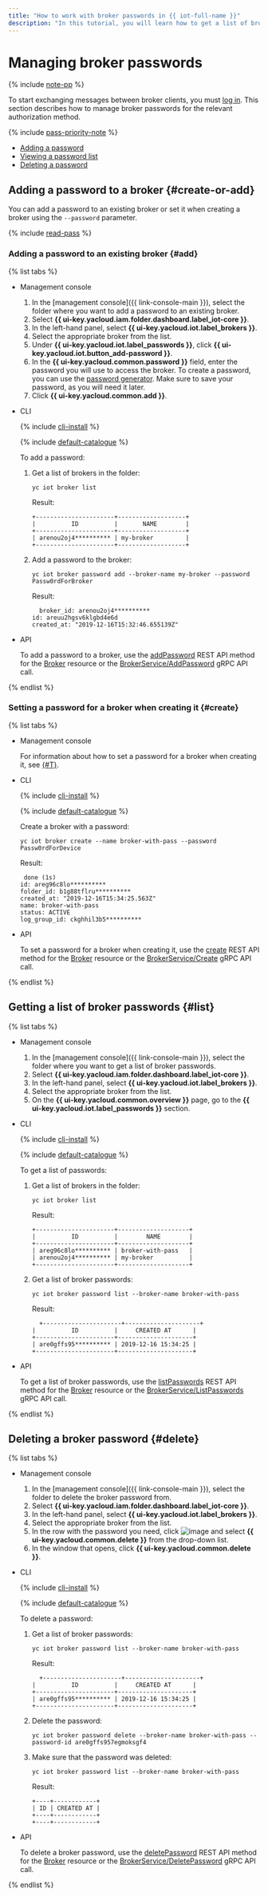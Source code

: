 ```yaml
---
title: "How to work with broker passwords in {{ iot-full-name }}"
description: "In this tutorial, you will learn how to get a list of broker passwords and add or delete a broker password in {{ iot-full-name }}."
---
```


# Managing broker passwords

{% include [note-pp](../../../_includes/iot-core/note-pp.md) %}

To start exchanging messages between broker clients, you must [log in](../../concepts/authorization.md). This section describes how to manage broker passwords for the relevant authorization method.

{% include [pass-priority-note](../../../_includes/iot-core/pass-priority-note.md) %}

* [Adding a password](#create-or-add)
* [Viewing a password list](#list)
* [Deleting a password](#delete)

## Adding a password to a broker {#create-or-add}

You can add a password to an existing broker or set it when creating a broker using the `--password` parameter.

{% include [read-pass](../../../_includes/iot-core/read-pass.md) %}

### Adding a password to an existing broker {#add}

{% list tabs %}

- Management console

   1. In the [management console]({{ link-console-main }}), select the folder where you want to add a password to an existing broker.
   1. Select **{{ ui-key.yacloud.iam.folder.dashboard.label_iot-core }}**.
   1. In the left-hand panel, select **{{ ui-key.yacloud.iot.label_brokers }}**.
   1. Select the appropriate broker from the list.
   1. Under **{{ ui-key.yacloud.iot.label_passwords }}**, click **{{ ui-key.yacloud.iot.button_add-password }}**.
   1. In the **{{ ui-key.yacloud.common.password }}** field, enter the password you will use to access the broker. To create a password, you can use the [password generator](https://passwordsgenerator.net/). Make sure to save your password, as you will need it later.
   1. Click **{{ ui-key.yacloud.common.add }}**.

- CLI

   {% include [cli-install](../../../_includes/cli-install.md) %}

   {% include [default-catalogue](../../../_includes/default-catalogue.md) %}

   To add a password:
   1. Get a list of brokers in the folder:

      ```
      yc iot broker list
      ```

      Result:
      ```
      +----------------------+-------------------+
      |          ID          |       NAME        |
      +----------------------+-------------------+
      | arenou2oj4********** | my-broker         |
      +----------------------+-------------------+
      ```
   1. Add a password to the broker:

      ```
      yc iot broker password add --broker-name my-broker --password Passw0rdForBroker
      ```

      Result:
      ```
      	broker_id: arenou2oj4**********
      id: areuu2hgsv6klgbd4e6d
      created_at: "2019-12-16T15:32:46.655139Z"
      ```

- API

   To add a password to a broker, use the [addPassword](../../broker/api-ref/Broker/addPassword.md) REST API method for the [Broker](../../broker/api-ref/Broker/index.md) resource or the [BrokerService/AddPassword](../../broker/api-ref/grpc/broker_service.md#AddPassword) gRPC API call.

{% endlist %}

### Setting a password for a broker when creating it {#create}

{% list tabs %}

- Management console

   For information about how to set a password for a broker when creating it, see [{#T}](../broker/broker-create.md).

- CLI

   {% include [cli-install](../../../_includes/cli-install.md) %}

   {% include [default-catalogue](../../../_includes/default-catalogue.md) %}

   Create a broker with a password:

   ```
   yc iot broker create --name broker-with-pass --password Passw0rdForDevice
   ```

   Result:
   ```
   	done (1s)
   id: areg96c8lo**********
   folder_id: b1g88tflru**********
   created_at: "2019-12-16T15:34:25.563Z"
   name: broker-with-pass
   status: ACTIVE
   log_group_id: ckghhil3b5**********
   ```

- API

   To set a password for a broker when creating it, use the [create](../../broker/api-ref/Broker/create.md) REST API method for the [Broker](../../broker/api-ref/Broker/index.md) resource or the [BrokerService/Create](../../broker/api-ref/grpc/broker_service.md#Create) gRPC API call.

{% endlist %}

## Getting a list of broker passwords {#list}

{% list tabs %}

- Management console

   1. In the [management console]({{ link-console-main }}), select the folder where you want to get a list of broker passwords.
   1. Select **{{ ui-key.yacloud.iam.folder.dashboard.label_iot-core }}**.
   1. In the left-hand panel, select **{{ ui-key.yacloud.iot.label_brokers }}**.
   1. Select the appropriate broker from the list.
   1. On the **{{ ui-key.yacloud.common.overview }}** page, go to the **{{ ui-key.yacloud.iot.label_passwords }}** section.

- CLI

   {% include [cli-install](../../../_includes/cli-install.md) %}

   {% include [default-catalogue](../../../_includes/default-catalogue.md) %}

   To get a list of passwords:
   1. Get a list of brokers in the folder:

      ```
      yc iot broker list
      ```

      Result:
      ```
      +----------------------+--------------------+
      |          ID          |        NAME        |
      +----------------------+--------------------+
      | areg96c8lo********** | broker-with-pass   |
      | arenou2oj4********** | my-broker          |
      +----------------------+--------------------+
      ```
   1. Get a list of broker passwords:

      ```
      yc iot broker password list --broker-name broker-with-pass
      ```

      Result:
      ```
      	+----------------------+---------------------+
      |          ID          |     CREATED AT      |
      +----------------------+---------------------+
      | are0gffs95********** | 2019-12-16 15:34:25 |
      +----------------------+---------------------+
      ```

- API

   To get a list of broker passwords, use the [listPasswords](../../broker/api-ref/Broker/listPasswords.md) REST API method for the [Broker](../../broker/api-ref/Broker/index.md) resource or the [BrokerService/ListPasswords](../../broker/api-ref/grpc/broker_service.md#ListPasswords) gRPC API call.

{% endlist %}

## Deleting a broker password {#delete}

{% list tabs %}

- Management console

   1. In the [management console]({{ link-console-main }}), select the folder to delete the broker password from.
   1. Select **{{ ui-key.yacloud.iam.folder.dashboard.label_iot-core }}**.
   1. In the left-hand panel, select **{{ ui-key.yacloud.iot.label_brokers }}**.
   1. Select the appropriate broker from the list.
   1. In the row with the password you need, click ![image](../../../_assets/horizontal-ellipsis.svg) and select **{{ ui-key.yacloud.common.delete }}** from the drop-down list.
   1. In the window that opens, click **{{ ui-key.yacloud.common.delete }}**.

- CLI

   {% include [cli-install](../../../_includes/cli-install.md) %}

   {% include [default-catalogue](../../../_includes/default-catalogue.md) %}

   To delete a password:
   1. Get a list of broker passwords:

      ```
      yc iot broker password list --broker-name broker-with-pass
      ```

      Result:
      ```
      	+----------------------+---------------------+
      |          ID          |     CREATED AT      |
      +----------------------+---------------------+
      | are0gffs95********** | 2019-12-16 15:34:25 |
      +----------------------+---------------------+
      ```
   1. Delete the password:

      ```
      yc iot broker password delete --broker-name broker-with-pass --password-id are0gffs957egmoksgf4
      ```
   1. Make sure that the password was deleted:

      ```
      yc iot broker password list --broker-name broker-with-pass
      ```

      Result:
      ```
      +----+------------+
      | ID | CREATED AT |
      +----+------------+
      +----+------------+
      ```

- API

   To delete a broker password, use the [deletePassword](../../broker/api-ref/Broker/deletePassword.md) REST API method for the [Broker](../../broker/api-ref/Broker/index.md) resource or the [BrokerService/DeletePassword](../../broker/api-ref/grpc/broker_service.md#DeletePassword) gRPC API call.

{% endlist %}